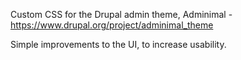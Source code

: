Custom CSS for the Drupal admin theme, Adminimal - https://www.drupal.org/project/adminimal_theme

Simple improvements to the UI, to increase usability.
